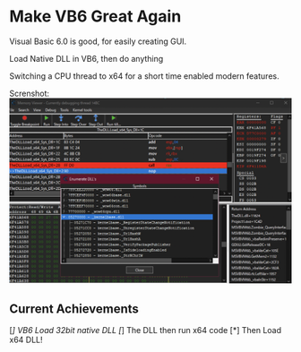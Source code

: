 # Make VB6 Great Again

Visual Basic 6.0 is good, for easily creating GUI.

Load Native DLL in VB6, then do anything

Switching a CPU thread to x64 for a short time enabled modern features.

Screnshot:
![VB6 Load x64 DLL](./screenshot.png)

## Current Achievements

[*] VB6 Load 32bit native DLL
[*] The DLL then run x64 code
[*] Then Load x64 DLL!
